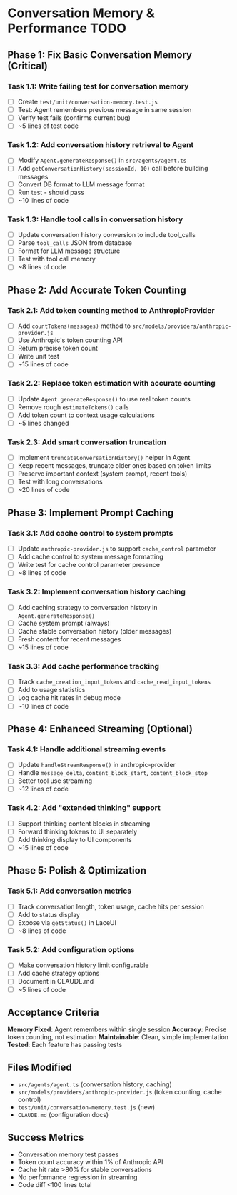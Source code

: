 # Conversation Memory & Performance TODO

## Phase 1: Fix Basic Conversation Memory (Critical)

### Task 1.1: Write failing test for conversation memory

- [ ] Create `test/unit/conversation-memory.test.js`
- [ ] Test: Agent remembers previous message in same session
- [ ] Verify test fails (confirms current bug)
- [ ] ~5 lines of test code

### Task 1.2: Add conversation history retrieval to Agent

- [ ] Modify `Agent.generateResponse()` in `src/agents/agent.ts`
- [ ] Add `getConversationHistory(sessionId, 10)` call before building messages
- [ ] Convert DB format to LLM message format
- [ ] Run test - should pass
- [ ] ~10 lines of code

### Task 1.3: Handle tool calls in conversation history

- [ ] Update conversation history conversion to include tool_calls
- [ ] Parse `tool_calls` JSON from database
- [ ] Format for LLM message structure
- [ ] Test with tool call memory
- [ ] ~8 lines of code

## Phase 2: Add Accurate Token Counting

### Task 2.1: Add token counting method to AnthropicProvider

- [ ] Add `countTokens(messages)` method to `src/models/providers/anthropic-provider.js`
- [ ] Use Anthropic's token counting API
- [ ] Return precise token count
- [ ] Write unit test
- [ ] ~15 lines of code

### Task 2.2: Replace token estimation with accurate counting

- [ ] Update `Agent.generateResponse()` to use real token counts
- [ ] Remove rough `estimateTokens()` calls
- [ ] Add token count to context usage calculations
- [ ] ~5 lines changed

### Task 2.3: Add smart conversation truncation

- [ ] Implement `truncateConversationHistory()` helper in Agent
- [ ] Keep recent messages, truncate older ones based on token limits
- [ ] Preserve important context (system prompt, recent tools)
- [ ] Test with long conversations
- [ ] ~20 lines of code

## Phase 3: Implement Prompt Caching

### Task 3.1: Add cache control to system prompts

- [ ] Update `anthropic-provider.js` to support `cache_control` parameter
- [ ] Add cache control to system message formatting
- [ ] Write test for cache control parameter presence
- [ ] ~8 lines of code

### Task 3.2: Implement conversation history caching

- [ ] Add caching strategy to conversation history in `Agent.generateResponse()`
- [ ] Cache system prompt (always)
- [ ] Cache stable conversation history (older messages)
- [ ] Fresh content for recent messages
- [ ] ~15 lines of code

### Task 3.3: Add cache performance tracking

- [ ] Track `cache_creation_input_tokens` and `cache_read_input_tokens`
- [ ] Add to usage statistics
- [ ] Log cache hit rates in debug mode
- [ ] ~10 lines of code

## Phase 4: Enhanced Streaming (Optional)

### Task 4.1: Handle additional streaming events

- [ ] Update `handleStreamResponse()` in anthropic-provider
- [ ] Handle `message_delta`, `content_block_start`, `content_block_stop`
- [ ] Better tool use streaming
- [ ] ~12 lines of code

### Task 4.2: Add "extended thinking" support

- [ ] Support thinking content blocks in streaming
- [ ] Forward thinking tokens to UI separately
- [ ] Add thinking display to UI components
- [ ] ~15 lines of code

## Phase 5: Polish & Optimization

### Task 5.1: Add conversation metrics

- [ ] Track conversation length, token usage, cache hits per session
- [ ] Add to status display
- [ ] Expose via `getStatus()` in LaceUI
- [ ] ~8 lines of code

### Task 5.2: Add configuration options

- [ ] Make conversation history limit configurable
- [ ] Add cache strategy options
- [ ] Document in CLAUDE.md
- [ ] ~5 lines of code

## Acceptance Criteria

**Memory Fixed**: Agent remembers within single session
**Accuracy**: Precise token counting, not estimation
**Maintainable**: Clean, simple implementation
**Tested**: Each feature has passing tests

## Files Modified

- `src/agents/agent.ts` (conversation history, caching)
- `src/models/providers/anthropic-provider.js` (token counting, cache control)
- `test/unit/conversation-memory.test.js` (new)
- `CLAUDE.md` (configuration docs)

## Success Metrics

- Conversation memory test passes
- Token count accuracy within 1% of Anthropic API
- Cache hit rate >80% for stable conversations
- No performance regression in streaming
- Code diff <100 lines total
